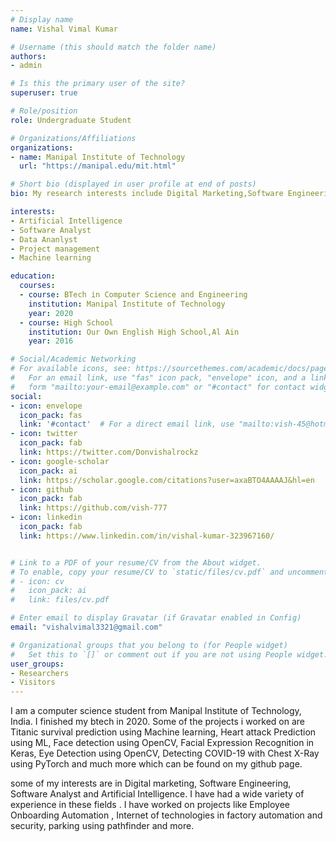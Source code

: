 ```yaml
---
# Display name
name: Vishal Vimal Kumar

# Username (this should match the folder name)
authors:
- admin

# Is this the primary user of the site?
superuser: true

# Role/position
role: Undergraduate Student

# Organizations/Affiliations
organizations:
- name: Manipal Institute of Technology
  url: "https://manipal.edu/mit.html"

# Short bio (displayed in user profile at end of posts)
bio: My research interests include Digital Marketing,Software Engineering,Software testing.

interests:
- Artificial Intelligence
- Software Analyst 
- Data Ananlyst
- Project management
- Machine learning

education:
  courses:
  - course: BTech in Computer Science and Engineering
    institution: Manipal Institute of Technology
    year: 2020
  - course: High School
    institution: Our Own English High School,Al Ain
    year: 2016

# Social/Academic Networking
# For available icons, see: https://sourcethemes.com/academic/docs/page-builder/#icons
#   For an email link, use "fas" icon pack, "envelope" icon, and a link in the
#   form "mailto:your-email@example.com" or "#contact" for contact widget.
social:
- icon: envelope
  icon_pack: fas
  link: '#contact'  # For a direct email link, use "mailto:vish-45@hotmail.com".
- icon: twitter
  icon_pack: fab
  link: https://twitter.com/Donvishalrockz
- icon: google-scholar
  icon_pack: ai
  link: https://scholar.google.com/citations?user=axaBTO4AAAAJ&hl=en 
- icon: github
  icon_pack: fab
  link: https://github.com/vish-777
- icon: linkedin
  icon_pack: fab
  link: https://www.linkedin.com/in/vishal-kumar-323967160/


# Link to a PDF of your resume/CV from the About widget.
# To enable, copy your resume/CV to `static/files/cv.pdf` and uncomment the lines below.
# - icon: cv
#   icon_pack: ai
#   link: files/cv.pdf

# Enter email to display Gravatar (if Gravatar enabled in Config)
email: "vishalvimal3321@gmail.com"

# Organizational groups that you belong to (for People widget)
#   Set this to `[]` or comment out if you are not using People widget.
user_groups:
- Researchers
- Visitors
---
```

I am a computer science student from Manipal Institute of Technology, India. I finished my btech in 2020. Some of the projects i worked on are Titanic survival prediction using Machine learning, Heart attack Prediction using ML, Face detection using OpenCV, Facial Expression Recognition in Keras, Eye Detection using OpenCV, Detecting COVID-19 with Chest X-Ray using PyTorch and much more which can be found on my github page.

some of my interests are in Digital marketing, Software Engineering, Software Analyst and Artificial Intelligence. I have had a wide variety of experience in these fields . I have worked on projects like Employee Onboarding Automation , Internet of technologies in factory automation and security, parking using pathfinder and more.


